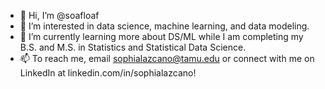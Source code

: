- 👋 Hi, I’m @soafloaf
- 👀 I’m interested in data science, machine learning, and data modeling.
- 🌱 I’m currently learning more about DS/ML while I am completing my B.S. and M.S. in Statistics and Statistical Data Science.
- 📫 To reach me, email sophialazcano@tamu.edu or connect with me on LinkedIn at linkedin.com/in/sophialazcano!

<!---
soafloaf/soafloaf is a ✨ special ✨ repository because its `README.md` (this file) appears on your GitHub profile.
You can click the Preview link to take a look at your changes.
--->
